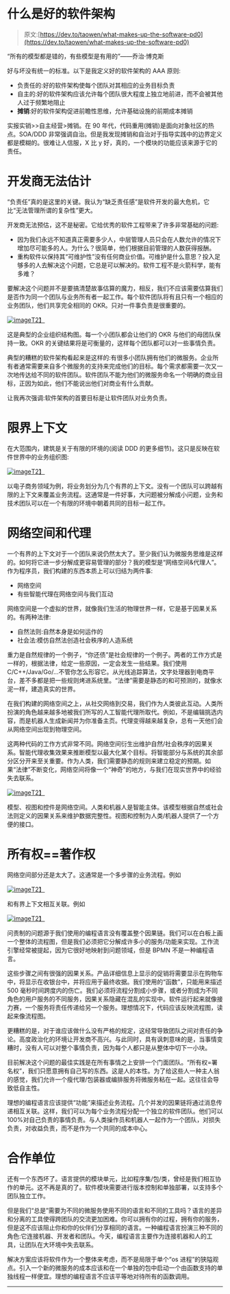 # 什么是好的软件架构

> 原文:[https://dev.to/taowen/what-makes-up-the-software-pd0](https://dev.to/taowen/what-makes-up-the-software-pd0)

“所有的模型都是错的，有些模型是有用的”——乔治·博克斯

好与坏没有统一的标准。以下是我定义好的软件架构的 AAA 原则:

*   负责任的:好的软件架构使每个团队对其相应的业务目标负责
*   自主的:好的软件架构应该允许每个团队很大程度上独立地前进，而不会被其他人过于频繁地阻止
*   **摊销**:好的软件架构促进前瞻性思维，允许基础设施的前期成本摊销

实报实销>>自主经营>摊销。在 90 年代，代码重用(摊销)是面向对象社区的热点。SOA/DDD 非常强调自治。但是我发现摊销和自治对于指导实践中的边界定义都是模糊的。很难让人信服，X 比 y 好，真的，一个模块的功能应该来源于它的责任。

# 开发商无法估计

“负责任”真的是这里的关键。我认为“缺乏责任感”是软件开发的最大危机，它比“无法管理所谓的复杂性”更大。

开发商无法预估，这不是秘密。它给优秀的软件工程带来了许多非常基础的问题:

*   因为我们永远不知道真正需要多少人，中层管理人员只会在人数允许的情况下增加尽可能多的人。为什么？很简单，他们根据目前管理的人数获得报酬。
*   重构软件以保持其“可维护性”没有任何商业价值。可维护是什么意思？投入足够多的人去解决这个问题，它总是可以解决的。软件工程不是火箭科学，能有多难？

要解决这个问题并不是要搞清楚故事估算的魔力，相反，我们不应该需要估算我们是否作为同一个团队与业务所有者一起工作。每个软件团队将有且只有一个相应的业务团队，他们共享完全相同的 OKR。只对一件事负责是很重要的。

[![image](../Images/05421cd8bc37c76dc0caeb5a30a7a53d.png)T2】](https://res.cloudinary.com/practicaldev/image/fetch/s--jjiU0D25--/c_limit%2Cf_auto%2Cfl_progressive%2Cq_auto%2Cw_880/https://user-images.githubusercontent.com/40541/46240258-24590980-c3d7-11e8-892c-80b98899370f.png)

这是典型的企业组织结构图。每一个小团队都会让他们的 OKR 与他们的母团队保持一致。OKR 的关键结果将是可衡量的，这样每个团队都可以对一些事情负责。

典型的糟糕的软件架构看起来是这样的:有很多小团队拥有他们的微服务。企业所有者通常需要来自多个微服务的支持来完成他们的目标。每个需求都需要一次又一次地传达给不同的软件团队。软件团队不能为他们的微服务命名一个明确的商业目标，正因为如此，他们不能说出他们对商业有什么贡献。

让我再次强调:软件架构的首要目标是让软件团队对业务负责。

# 限界上下文

在大范围内，建筑是关于有限的环境的(阅读 DDD 的更多细节)。这只是反映在软件世界中的业务组织图:

[![image](../Images/32923bff410bf6ddb8fdcda78c082064.png)T2】](https://res.cloudinary.com/practicaldev/image/fetch/s--dn8kI7Uy--/c_limit%2Cf_auto%2Cfl_progressive%2Cq_auto%2Cw_880/https://user-images.githubusercontent.com/40541/46132379-77647c80-c270-11e8-91d3-eaafbfc926ee.png)

以电子商务领域为例，将业务划分为几个有界的上下文。没有一个团队可以跨越有限的上下文来覆盖业务流程。这通常是一件好事，大问题被分解成小问题，业务和技术团队可以在一个有限的环境中朝着共同的目标一起工作。

# 网络空间和代理

一个有界的上下文对于一个团队来说仍然太大了。至少我们认为微服务思维是这样的。如何将它进一步分解成更容易管理的部分？我的模型是“网络空间&代理人”。作为程序员，我们构建的东西本质上可以归结为两件事:

*   网络空间
*   有些智能代理在网络空间与我们互动

网络空间是一个虚拟的世界，就像我们生活的物理世界一样，它是基于因果关系的。有两种法律:

*   自然法则:自然本身是如何运作的
*   社会法:模仿自然法创造社会秩序的人造系统

重力是自然规律的一个例子，“你还债”是社会规律的一个例子。两者的工作方式是一样的，根据法律，给定一些原因，一定会发生一些结果。我们使用 C/C++/Java/Go/...不管你怎么形容它。从光线追踪算法，文字处理器到电商平台，差不多都是把一些规则烤进系统里。“法律”需要是静态的和可预测的，就像水泥一样，建造真实的世界。

在我们构建的网络空间之上，从社交网络到交易，我们作为人类彼此互动。人类所扮演的角色越来越多地被我们所写的人工智能代理所取代。例如，不是编辑挑选内容，而是机器人生成新闻并为你准备主页。代理变得越来越复杂，总有一天他们会从网络空间出现到物理空间。

这两种代码的工作方式非常不同。网络空间衍生出维护自然/社会秩序的因果关系。智能代理收集效果来推断模型以最大化某个目标。将智能部分与系统的其余部分区分开来至关重要。作为人类，我们需要静态的规则来建立稳定的预期。如果“法律”不断变化，网络空间将像一个“神奇”的地方，与我们在现实世界中的经验失去联系。

[![image](../Images/61f045dead6b48d48af4ff613e084a42.png)T2】](https://res.cloudinary.com/practicaldev/image/fetch/s--4cW8cXOc--/c_limit%2Cf_auto%2Cfl_progressive%2Cq_auto%2Cw_880/https://user-images.githubusercontent.com/40541/46241969-6e041d00-c3f4-11e8-98a9-4ad9733df9a7.png)

模型、视图和控件是网络空间。人类和机器人是智能主体。该模型根据自然或社会法则定义的因果关系来维护数据完整性。视图和控制为人类/机器人提供了一个方便的接口。

# 所有权==著作权

网络空间部分还是太大了。这通常是一个多步骤的业务流程。例如

[![image](../Images/a2c0ca1bb42110b2c18d62487aa1f8c3.png)T2】](https://res.cloudinary.com/practicaldev/image/fetch/s--wp_WfKBa--/c_limit%2Cf_auto%2Cfl_progressive%2Cq_auto%2Cw_880/https://user-images.githubusercontent.com/40541/46132626-1be6be80-c271-11e8-9dd1-6a4bc5c4a543.png)

和有界上下文相互关联。例如

[![image](../Images/198d6e990a71cd295dfe5eff1eaebaaa.png)T2】](https://res.cloudinary.com/practicaldev/image/fetch/s--RUjj-1Z6--/c_limit%2Cf_auto%2Cfl_progressive%2Cq_auto%2Cw_880/https://user-images.githubusercontent.com/40541/46242058-21214600-c3f6-11e8-892f-ab216ec5bcf5.png)

问责制的问题源于我们使用的编程语言没有覆盖整个因果链。我们可以在白板上画一个整体的流程图，但是我们必须把它分解成许多小的服务/功能来实现。工作流引擎经常被提起，因为它很好地映射到问题领域，但是 BPMN 不是一种编程语言。

这些步骤之间有很强的因果关系。产品详细信息上显示的促销将需要显示在购物车中，将显示在收银台中，并将应用于最终收据。我们使用的“函数”，只能用来描述 500 毫秒时间跨度内的伤亡。我们必须将流程分割成小步骤，或者分割成为不同角色的用户服务的不同服务，因果关系隐藏在混乱的实现中。软件运行起来就像接力赛，一个服务将责任传递给另一个服务。理想情况下，代码应该反映流程图，读起来像流程图。

更糟糕的是，对于谁应该做什么没有严格的规定，这经常导致团队之间对责任的争论。高度政治化的环境让开发商不高兴。与此同时，具有讽刺意味的是，当事情变糟时，没有人可以对整个事情负责，因为每个人都只是从整体中切下一小块。

目前解决这个问题的最佳实践是在所有事情之上安排一个门面团队。“所有权=署名权”，我们只愿意拥有自己写的东西。这是人的本性。为了给这些人一种主人翁的感觉，我们允许一个瘦代理/包装器或编排服务将微服务粘在一起。这往往会导致低自主性。

理想的编程语言应该提供“功能”来描述业务流程。几个并发的因果链将通过消息传递相互关联。这样，我们可以为每个业务流程分配一个独立的软件团队。他们可以 100%对自己负责的事情负责。与人类操作员和机器人一起作为一个团队，对损失负责，对收益负责，而不是作为一个共同的成本中心。

# 合作单位

还有一个东西坏了。语言提供的模块单元，比如程序集/包/类，曾经是我们相互协作的单元。这不再是真的了。软件模块需要进行版本控制和单独部署，以支持多个团队独立工作。

但是我们“总是”需要为不同的微服务使用不同的语言和不同的工具吗？语言的差异和分离的工具使得跨团队的交流更加困难。你可以拥有你的过程，拥有你的服务，但是这不应该阻止你和你的伙伴们分享相同的语言。一种编程语言扮演三种不同的角色:它连接机器、开发者和团队。今天，编程语言主要作为连接机器和人的工具，让团队在大环境中失去联系。

解决方案应该将软件作为一个整体来考虑，而不是局限于单个“os 进程”的狭隘观点。引入一个新的微服务的成本应该和在一个单独的包中启动一个由函数支持的单独线程一样便宜。理想的编程语言不应该平等地对待所有的函数调用。

* * *